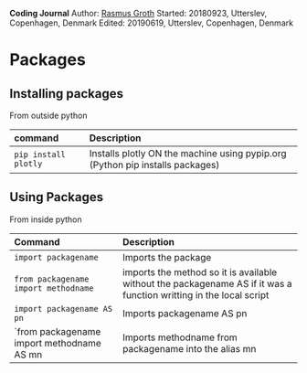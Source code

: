 **Coding Journal**
Author: [Rasmus Groth](https://github.com/bliiir)
Started: 20180923, Utterslev, Copenhagen, Denmark
Edited: 20190619, Utterslev, Copenhagen, Denmark


# Packages

## Installing packages

From outside python

| command | Description |
| :-- | :-- |
| `pip install plotly` | Installs plotly ON the machine using pypip.org (Python pip installs packages) |

## Using Packages
From inside python

| Command | Description |
| :-- | :--
| `import packagename` | Imports the package | packagename.methodname()
| `from packagename import methodname` | imports the method so it is available without the packagename AS if it was a function writting in the local script| methodname() |
| `import packagename AS pn` | Imports packagename AS pn | `pn.methodname()` |
| `from packagename import methodname AS mn | Imports methodname from packagename into the alias mn | `mn()` |
